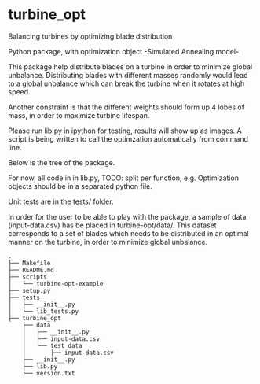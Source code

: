 # turbine_opt

Balancing turbines by optimizing blade distribution

Python package, with optimization object -Simulated Annealing model-.

This package help distribute blades on a turbine in order to minimize global
unbalance. Distributing blades with different masses randomly would lead
to a global unbalance which can break the turbine when it rotates at high
 speed.

Another constraint is that the different weights should form up 4 lobes of
mass, in order to maximize turbine lifespan.

Please run lib.py in ipython for testing, results will show up as images.
A script is being written to call the optimzation automatically from command line.


Below is the tree of the package. 

For now, all code in in lib.py, TODO: split per function, e.g. Optimization
objects should be in a separated python file.

Unit tests are in the tests/ folder.

In order for the user to be able to play with the package, a sample of data
(input-data.csv) has be placed in turbine-opt/data/. This dataset
corresponds to a set of blades which needs to be distributed in an optimal
manner on the turbine, in order to minimize global unbalance.

```
.
├── Makefile
├── README.md
├── scripts
│   └── turbine-opt-example
├── setup.py
├── tests
│   ├── __init__.py
│   └── lib_tests.py
├── turbine_opt
    ├── data
    │   ├── __init__.py
    │   ├── input-data.csv
    │   └── test_data
    │       ├── input-data.csv
    ├── __init__.py
    ├── lib.py
    └── version.txt

```
